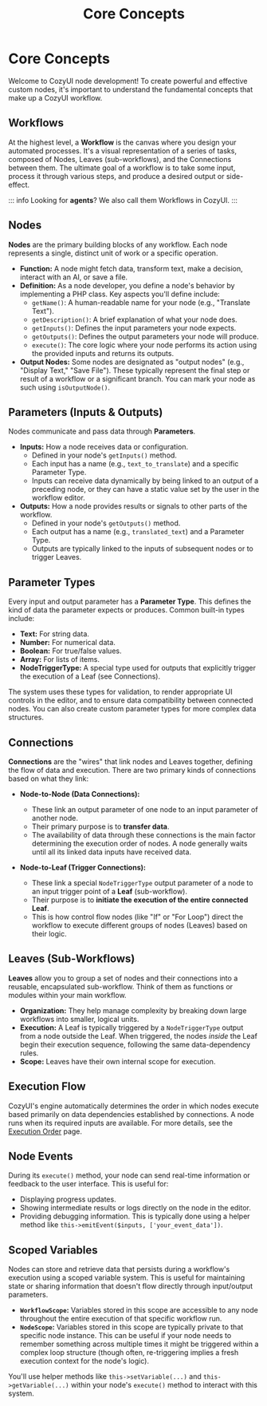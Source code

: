 ﻿---
title: "Core Concepts"

---


# Core Concepts

Welcome to CozyUI node development! To create powerful and effective custom nodes, it's important to understand the fundamental concepts that make up a CozyUI workflow.

## Workflows

At the highest level, a **Workflow** is the canvas where you design your automated processes. It's a visual representation of a series of tasks, composed of Nodes, Leaves (sub-workflows), and the Connections between them. The ultimate goal of a workflow is to take some input, process it through various steps, and produce a desired output or side-effect.

::: info
Looking for **agents**? We also call them Workflows in CozyUI.
:::


## Nodes

**Nodes** are the primary building blocks of any workflow. Each node represents a single, distinct unit of work or a specific operation.

*   **Function:** A node might fetch data, transform text, make a decision, interact with an AI, or save a file.
*   **Definition:** As a node developer, you define a node's behavior by implementing a PHP class. Key aspects you'll define include:
    *   `getName()`: A human-readable name for your node (e.g., "Translate Text").
    *   `getDescription()`: A brief explanation of what your node does.
    *   `getInputs()`: Defines the input parameters your node expects.
    *   `getOutputs()`: Defines the output parameters your node will produce.
    *   `execute()`: The core logic where your node performs its action using the provided inputs and returns its outputs.
*   **Output Nodes:** Some nodes are designated as "output nodes" (e.g., "Display Text," "Save File"). These typically represent the final step or result of a workflow or a significant branch. You can mark your node as such using `isOutputNode()`.

## Parameters (Inputs & Outputs)

Nodes communicate and pass data through **Parameters**.

*   **Inputs:** How a node receives data or configuration.
    *   Defined in your node's `getInputs()` method.
    *   Each input has a name (e.g., `text_to_translate`) and a specific Parameter Type.
    *   Inputs can receive data dynamically by being linked to an output of a preceding node, or they can have a static value set by the user in the workflow editor.
*   **Outputs:** How a node provides results or signals to other parts of the workflow.
    *   Defined in your node's `getOutputs()` method.
    *   Each output has a name (e.g., `translated_text`) and a Parameter Type.
    *   Outputs are typically linked to the inputs of subsequent nodes or to trigger Leaves.

## Parameter Types

Every input and output parameter has a **Parameter Type**. This defines the kind of data the parameter expects or produces. Common built-in types include:

*   **Text:** For string data.
*   **Number:** For numerical data.
*   **Boolean:** For true/false values.
*   **Array:** For lists of items.
*   **NodeTriggerType:** A special type used for outputs that explicitly trigger the execution of a Leaf (see Connections).

The system uses these types for validation, to render appropriate UI controls in the editor, and to ensure data compatibility between connected nodes. You can also create custom parameter types for more complex data structures.

## Connections

**Connections** are the "wires" that link nodes and Leaves together, defining the flow of data and execution. There are two primary kinds of connections based on what they link:

*   **Node-to-Node (Data Connections):**
    *   These link an output parameter of one node to an input parameter of another node.
    *   Their primary purpose is to **transfer data**.
    *   The availability of data through these connections is the main factor determining the execution order of nodes. A node generally waits until all its linked data inputs have received data.

*   **Node-to-Leaf (Trigger Connections):**
    *   These link a special `NodeTriggerType` output parameter of a node to an input trigger point of a **Leaf** (sub-workflow).
    *   Their purpose is to **initiate the execution of the entire connected Leaf**.
    *   This is how control flow nodes (like "If" or "For Loop") direct the workflow to execute different groups of nodes (Leaves) based on their logic.

## Leaves (Sub-Workflows)

**Leaves** allow you to group a set of nodes and their connections into a reusable, encapsulated sub-workflow. Think of them as functions or modules within your main workflow.

*   **Organization:** They help manage complexity by breaking down large workflows into smaller, logical units.
*   **Execution:** A Leaf is typically triggered by a `NodeTriggerType` output from a node outside the Leaf. When triggered, the nodes *inside* the Leaf begin their execution sequence, following the same data-dependency rules.
*   **Scope:** Leaves have their own internal scope for execution.

## Execution Flow

CozyUI's engine automatically determines the order in which nodes execute based primarily on data dependencies established by connections. A node runs when its required inputs are available. For more details, see the [Execution Order](./execution-order.md) page.

## Node Events

During its `execute()` method, your node can send real-time information or feedback to the user interface. This is useful for:

*   Displaying progress updates.
*   Showing intermediate results or logs directly on the node in the editor.
*   Providing debugging information.
This is typically done using a helper method like `this->emitEvent($inputs, ['your_event_data'])`.

## Scoped Variables

Nodes can store and retrieve data that persists during a workflow's execution using a scoped variable system. This is useful for maintaining state or sharing information that doesn't flow directly through input/output parameters.

*   **`WorkflowScope`:** Variables stored in this scope are accessible to any node throughout the entire execution of that specific workflow run.
*   **`NodeScope`:** Variables stored in this scope are typically private to that specific node instance. This can be useful if your node needs to remember something across multiple times it might be triggered within a complex loop structure (though often, re-triggering implies a fresh execution context for the node's logic).

You'll use helper methods like `this->setVariable(...)` and `this->getVariable(...)` within your node's `execute()` method to interact with this system.
